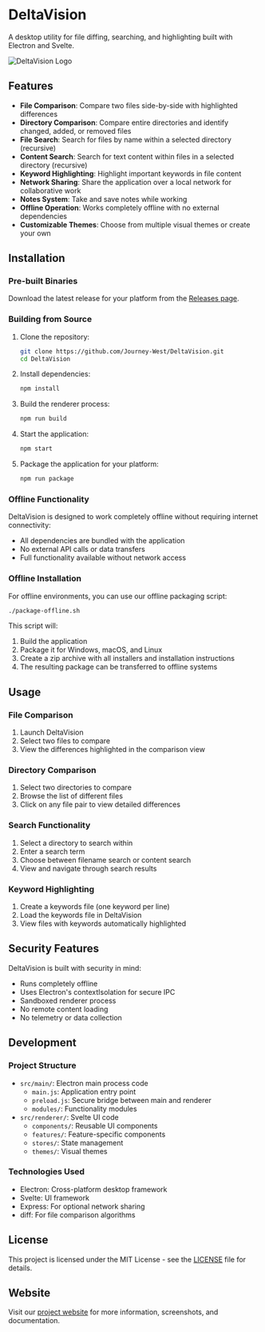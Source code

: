 # DeltaVision

A desktop utility for file diffing, searching, and highlighting built with Electron and Svelte.

![DeltaVision Logo](https://github.com/Journey-West/DeltaVision/raw/gh-pages/docs/assets/images/logo.png)

## Features

- **File Comparison**: Compare two files side-by-side with highlighted differences
- **Directory Comparison**: Compare entire directories and identify changed, added, or removed files
- **File Search**: Search for files by name within a selected directory (recursive)
- **Content Search**: Search for text content within files in a selected directory (recursive)
- **Keyword Highlighting**: Highlight important keywords in file content
- **Network Sharing**: Share the application over a local network for collaborative work
- **Notes System**: Take and save notes while working
- **Offline Operation**: Works completely offline with no external dependencies
- **Customizable Themes**: Choose from multiple visual themes or create your own

## Installation

### Pre-built Binaries

Download the latest release for your platform from the [Releases page](https://github.com/Journey-West/DeltaVision/releases).

### Building from Source

1. Clone the repository:
   ```bash
   git clone https://github.com/Journey-West/DeltaVision.git
   cd DeltaVision
   ```

2. Install dependencies:
   ```bash
   npm install
   ```

3. Build the renderer process:
   ```bash
   npm run build
   ```

4. Start the application:
   ```bash
   npm start
   ```

5. Package the application for your platform:
   ```bash
   npm run package
   ```

### Offline Functionality

DeltaVision is designed to work completely offline without requiring internet connectivity:

- All dependencies are bundled with the application
- No external API calls or data transfers
- Full functionality available without network access

### Offline Installation

For offline environments, you can use our offline packaging script:

```bash
./package-offline.sh
```

This script will:
1. Build the application
2. Package it for Windows, macOS, and Linux
3. Create a zip archive with all installers and installation instructions
4. The resulting package can be transferred to offline systems

## Usage

### File Comparison

1. Launch DeltaVision
2. Select two files to compare
3. View the differences highlighted in the comparison view

### Directory Comparison

1. Select two directories to compare
2. Browse the list of different files
3. Click on any file pair to view detailed differences

### Search Functionality

1. Select a directory to search within
2. Enter a search term
3. Choose between filename search or content search
4. View and navigate through search results

### Keyword Highlighting

1. Create a keywords file (one keyword per line)
2. Load the keywords file in DeltaVision
3. View files with keywords automatically highlighted

## Security Features

DeltaVision is built with security in mind:

- Runs completely offline
- Uses Electron's contextIsolation for secure IPC
- Sandboxed renderer process
- No remote content loading
- No telemetry or data collection

## Development

### Project Structure

- `src/main/`: Electron main process code
  - `main.js`: Application entry point
  - `preload.js`: Secure bridge between main and renderer
  - `modules/`: Functionality modules
- `src/renderer/`: Svelte UI code
  - `components/`: Reusable UI components
  - `features/`: Feature-specific components
  - `stores/`: State management
  - `themes/`: Visual themes

### Technologies Used

- Electron: Cross-platform desktop framework
- Svelte: UI framework
- Express: For optional network sharing
- diff: For file comparison algorithms

## License

This project is licensed under the MIT License - see the [LICENSE](LICENSE) file for details.

## Website

Visit our [project website](https://journey-west.github.io/DeltaVision/) for more information, screenshots, and documentation.
